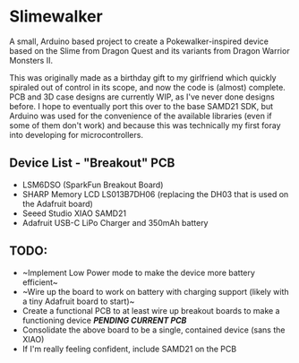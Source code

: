 # Slimewalker

A small, Arduino based project to create a Pokewalker-inspired device based on the Slime from Dragon Quest and its variants from Dragon Warrior Monsters II.

This was originally made as a birthday gift to my girlfriend which quickly spiraled out of control in its scope, and now the code is (almost) complete. PCB and 3D case designs are currently WIP, as I've never done designs before. I hope to eventually port this over to the base SAMD21 SDK, but Arduino was used for the convenience of the available libraries (even if some of them don't work) and because this was technically my first foray into developing for microcontrollers.

## Device List - "Breakout" PCB
- LSM6DSO (SparkFun Breakout Board)
- SHARP Memory LCD LS013B7DH06 (replacing the DH03 that is used on the Adafruit board)
- Seeed Studio XIAO SAMD21
- Adafruit USB-C LiPo Charger and 350mAh battery

## TODO:
- ~Implement Low Power mode to make the device more battery efficient~
- ~Wire up the board to work on battery with charging support (likely with a tiny Adafruit board to start)~
- Create a functional PCB to at least wire up breakout boards to make a functioning device ***PENDING CURRENT PCB***
- Consolidate the above board to be a single, contained device (sans the XIAO)
- If I'm really feeling confident, include SAMD21 on the PCB
